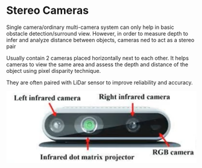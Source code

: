 # Stereo Cameras

Single camera/ordinary multi-camera system can only help in basic obstacle detection/surround view. However, in order to measure depth to infer and analyze distance between objects, cameras ned to act as a stereo pair

Usually contain 2 cameras placed horizontally next to each other. It helps cameras to view the same area and assess the depth and distance of the object using pixel disparity technique.

They are often paired with LiDar sensor to improve reliability and accuracy.

![stereo cameras](./assets/stereo_cameras.png)

